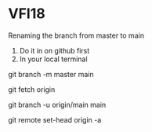 # VFI18

Renaming the branch from master to main
1. Do it in on github first
2. In your local terminal

  git branch -m master main
  
  git fetch origin
  
  git branch -u origin/main main
  
  git remote set-head origin -a
  
